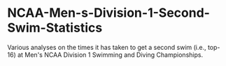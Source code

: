 # NCAA-Men-s-Division-1-Second-Swim-Statistics
Various analyses on the times it has taken to get a second swim (i.e., top-16) at Men's NCAA Division 1 Swimming and Diving Championships.
